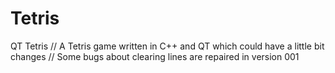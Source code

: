 # Tetris
QT Tetris
// A Tetris game written in C++ and QT which could have a little bit changes
// Some bugs about clearing lines are repaired in version 001  
